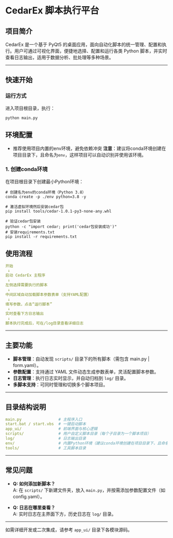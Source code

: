 # CedarEx 脚本执行平台

## 项目简介

CedarEx 是一个基于 PyQt5 的桌面应用，面向自动化脚本的统一管理、配置和执行。用户可通过可视化界面，便捷地选择、配置和运行各类 Python 脚本，并实时查看日志输出，适用于数据分析、批处理等多种场景。

---

## 快速开始

### 运行方式
   进入项目根目录，执行：
   ```shell
   python main.py
   ```
## 环境配置
- 推荐使用项目内置的env环境，避免依赖冲突
**注意**：建议将conda环境创建在项目目录下，且命名为`env`，这样项目可以自动识别并使用该环境。
### 1. 创建conda环境
在项目根目录下创建最小Python环境：
```shell
# 创建名为env的conda环境（Python 3.8）
conda create -p ./env python=3.8 -y

# 激活虚拟环境然后安装cedar包
pip install tools/cedar-1.0.1-py3-none-any.whl

# 验证cedar包安装
python -c "import cedar; print('cedar包安装成功')"
# 安装requirements.txt
pip install -r requirements.txt
```




## 使用流程

```yaml
开始
 ↓
启动 CedarEx 主程序
 ↓
左侧选择需要执行的脚本
 ↓
中间区域自动加载脚本参数表单（支持YAML配置）
 ↓
填写参数，点击“运行脚本”
 ↓
实时查看下方日志输出
 ↓
脚本执行完成后，可在/log目录查看详细日志
```

---

## 主要功能

- **脚本管理**：自动发现 `scripts/` 目录下的所有脚本（需包含 main.py | form.yaml）。
- **参数配置**：支持通过 YAML 文件动态生成参数表单，灵活配置脚本参数。
- **日志管理**：执行日志实时显示，并自动归档到 `log/` 目录。
- **多脚本支持**：可同时管理和切换多个脚本项目。

---

## 目录结构说明

```yaml
main.py                # 主程序入口
start.bat / start.vbs  # 一键启动脚本
app_ui/                # 前端界面与核心逻辑
scripts/               # 用户自定义脚本目录（每个子目录为一个脚本项目）
log/                   # 日志输出目录
env/                   # 内置Python环境（建议conda环境创建在项目目录下，且命名为env）
tools/                 # 工具脚本目录
```

---

## 常见问题

- **Q: 如何添加新脚本？**  
  A: 在 `scripts/` 下新建文件夹，放入 `main.py`，并按需添加参数配置文件（如 config.yaml）。

- **Q: 日志在哪里查看？**  
  A: 实时日志在主界面下方，历史日志在 `log/` 目录。

---

如需详细开发或二次集成，请参考 `app_ui/` 目录下各模块源码。 